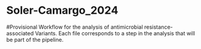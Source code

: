 # Soler-Camargo_2024

#Provisional Workflow for the analysis of antimicrobial resistance-associated Variants. Each file corresponds to a step in the analysis that will be part of the pipeline.
